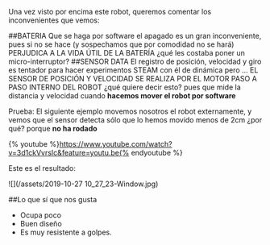 Una vez visto por encima este robot, queremos comentar los inconvenientes que vemos:

##BATERIA
Que se haga por software el apagado es un gran inconveniente, pues si no se hace (y sospechamos que por comodidad no se hará) PERJUDICA A LA VIDA ÚTIL DE LA BATERÍA ¿qué les costaba poner un micro-interruptor?
##SENSOR DATA
El registro de posición, velocidad y giro es tentador para hacer experimentos STEAM con él de dinámica pero ... EL SENSOR DE POSICIÓN Y VELOCIDAD SE REALIZA POR EL MOTOR PASO A PASO INTERNO DEL ROBOT ¿qué quiere decir esto? pues que mide la distancia y velocidad cuando **hacemos mover el robot por software**

Prueba: El siguiente ejemplo movemos nosotros el robot externamente, y vemos que el sensor detecta sólo que lo hemos movido menos de 2cm ¿por qué? porque **no ha rodado**

{% youtube %}https://www.youtube.com/watch?v=3d1ckVvrsIc&feature=youtu.be{% endyoutube %}

Este es el resultado:

![](/assets/2019-10-27 10_27_23-Window.jpg)

##Lo que sí que nos gusta
* Ocupa poco
* Buen diseño
* Es muy resistente a golpes.
